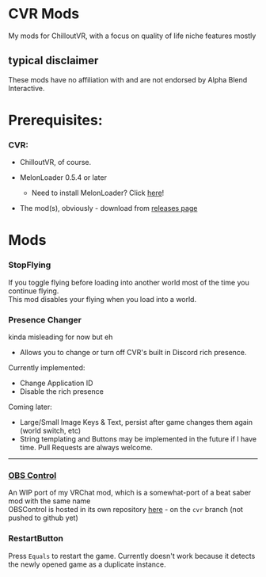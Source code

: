 ﻿# CVR Mods

My mods for ChilloutVR, with a focus on quality of life niche features mostly

## typical disclaimer
These mods have no affiliation with and are not endorsed by Alpha Blend Interactive.


# Prerequisites:
### CVR:
- ChilloutVR, of course.
- MelonLoader 0.5.4 or later
  - Need to install MelonLoader? Click [here](https://melonwiki.xyz/)!

- The mod(s), obviously - download from [releases page](https://github.com/Aniiiiiimal/CVRMods/releases)

# Mods

### StopFlying
If you toggle flying before loading into another world most of the time you continue flying.\
This mod disables your flying when you load into a world. 

### Presence Changer

kinda misleading for now but eh
- Allows you to change or turn off CVR's built in Discord rich presence.

Currently implemented:
- Change Application ID
- Disable the rich presence

Coming later:
- Large/Small Image Keys & Text, persist after game changes them again (world switch, etc)
- String templating and Buttons may be implemented in the future if I have time. Pull Requests are always welcome. 


---


### [OBS Control](https://github.com/aniiiiiimal/obscontrol)
An WIP port of my VRChat mod, which is a somewhat-port of a beat saber mod with the same name\
OBSControl is hosted in its own repository [here](https://github.com/aniiiiiimal/obscontrol) - on the `cvr` branch (not pushed to github yet)

### RestartButton
Press `Equals` to restart the game. Currently doesn't work because it detects the newly opened game as a duplicate instance.
